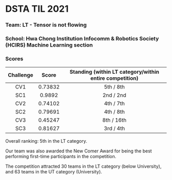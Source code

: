 # DSTA TIL 2021
### Team: LT - Tensor is not flowing
### School: Hwa Chong Institution Infocomm & Robotics Society (HCIRS) Machine Learning section
### Scores

| Challenge |  Score  | Standing (within LT category/within entire competition) |
|:---------:|:-------:|:-------------------------------------------------------:|
|    CV1    | 0.73832 |                        5th / 8th                        |
|    SC1    | 0.9892  |                        2nd / 2nd                        |
|    CV2    | 0.74102 |                        4th / 7th                        |
|    SC2    | 0.79691 |                        4th / 8th                        |
|    CV3    | 0.45247 |                       8th / 16th                        |
|    SC3    | 0.81627 |                        3rd / 4th                        |

Overall ranking: 5th in the LT category.

Our team was also awarded the New Comer Award for being the best performing first-time participants in the competition.

The competition attracted 30 teams in the LT category (below University), and 63 teams in the UT category (University).
